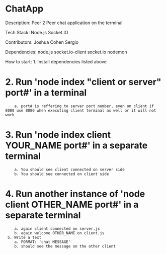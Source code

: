 # ChatApp
Description:
    Peer 2 Peer chat application on the terminal

Tech Stack:
    Node.js
    Socket.IO

Contributors:
    Joshua Cohen
    Sergio

Dependencies:
    node.js
    socket.io-client
    socket.io
    nodemon

How to start:
     1. Install dependencies listed above
#    2. Run 'node index "client or server" port#' in a terminal
        a. port# is reffering to server port number, even on client if 8080 use 8080 when executing client terminal as well or it will not work
#    3. Run 'node index client YOUR_NAME port#' in a separate terminal
        a. You should see client connected on server side
        b. You should see connected on client side
#    4. Run another instance of 'node client OTHER_NAME port#' in a separate terminal
        a. again client connected on server.js
        b. again welcome OTHER_NAME on client.js
     5. Write a text
        a. FORMAT: 'chat MESSAGE'
        b. should see the message on the other client 


